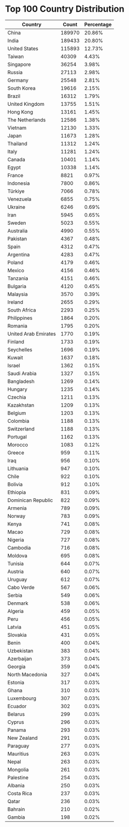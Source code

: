 # Top 100 Country Distribution
| Country | Count | Percentage |
|----|----|----|
| China | 189970 | 20.86% |
| India | 189433 | 20.80% |
| United States | 115893 | 12.73% |
| Taiwan | 40309 | 4.43% |
| Singapore | 36254 | 3.98% |
| Russia | 27113 | 2.98% |
| Germany | 25548 | 2.81% |
| South Korea | 19616 | 2.15% |
| Brazil | 16312 | 1.79% |
| United Kingdom | 13755 | 1.51% |
| Hong Kong | 13161 | 1.45% |
| The Netherlands | 12586 | 1.38% |
| Vietnam | 12130 | 1.33% |
| Japan | 11673 | 1.28% |
| Thailand | 11312 | 1.24% |
| Italy | 11281 | 1.24% |
| Canada | 10401 | 1.14% |
| Egypt | 10338 | 1.14% |
| France | 8821 | 0.97% |
| Indonesia | 7800 | 0.86% |
| Türkiye | 7066 | 0.78% |
| Venezuela | 6855 | 0.75% |
| Ukraine | 6246 | 0.69% |
| Iran | 5945 | 0.65% |
| Sweden | 5023 | 0.55% |
| Australia | 4990 | 0.55% |
| Pakistan | 4367 | 0.48% |
| Spain | 4312 | 0.47% |
| Argentina | 4283 | 0.47% |
| Poland | 4179 | 0.46% |
| Mexico | 4156 | 0.46% |
| Tanzania | 4151 | 0.46% |
| Bulgaria | 4120 | 0.45% |
| Malaysia | 3570 | 0.39% |
| Ireland | 2655 | 0.29% |
| South Africa | 2293 | 0.25% |
| Philippines | 1864 | 0.20% |
| Romania | 1795 | 0.20% |
| United Arab Emirates | 1770 | 0.19% |
| Finland | 1733 | 0.19% |
| Seychelles | 1696 | 0.19% |
| Kuwait | 1637 | 0.18% |
| Israel | 1362 | 0.15% |
| Saudi Arabia | 1327 | 0.15% |
| Bangladesh | 1269 | 0.14% |
| Hungary | 1235 | 0.14% |
| Czechia | 1211 | 0.13% |
| Kazakhstan | 1209 | 0.13% |
| Belgium | 1203 | 0.13% |
| Colombia | 1188 | 0.13% |
| Switzerland | 1188 | 0.13% |
| Portugal | 1162 | 0.13% |
| Morocco | 1083 | 0.12% |
| Greece | 959 | 0.11% |
| Iraq | 956 | 0.10% |
| Lithuania | 947 | 0.10% |
| Chile | 922 | 0.10% |
| Bolivia | 912 | 0.10% |
| Ethiopia | 831 | 0.09% |
| Dominican Republic | 822 | 0.09% |
| Armenia | 789 | 0.09% |
| Norway | 783 | 0.09% |
| Kenya | 741 | 0.08% |
| Macao | 729 | 0.08% |
| Nigeria | 727 | 0.08% |
| Cambodia | 716 | 0.08% |
| Moldova | 695 | 0.08% |
| Tunisia | 644 | 0.07% |
| Austria | 640 | 0.07% |
| Uruguay | 612 | 0.07% |
| Cabo Verde | 567 | 0.06% |
| Serbia | 549 | 0.06% |
| Denmark | 538 | 0.06% |
| Algeria | 459 | 0.05% |
| Peru | 456 | 0.05% |
| Latvia | 451 | 0.05% |
| Slovakia | 431 | 0.05% |
| Benin | 400 | 0.04% |
| Uzbekistan | 383 | 0.04% |
| Azerbaijan | 373 | 0.04% |
| Georgia | 359 | 0.04% |
| North Macedonia | 327 | 0.04% |
| Estonia | 317 | 0.03% |
| Ghana | 310 | 0.03% |
| Luxembourg | 307 | 0.03% |
| Ecuador | 302 | 0.03% |
| Belarus | 299 | 0.03% |
| Cyprus | 296 | 0.03% |
| Panama | 293 | 0.03% |
| New Zealand | 291 | 0.03% |
| Paraguay | 277 | 0.03% |
| Mauritius | 263 | 0.03% |
| Nepal | 263 | 0.03% |
| Mongolia | 261 | 0.03% |
| Palestine | 254 | 0.03% |
| Albania | 250 | 0.03% |
| Costa Rica | 237 | 0.03% |
| Qatar | 236 | 0.03% |
| Bahrain | 210 | 0.02% |
| Gambia | 198 | 0.02% |
